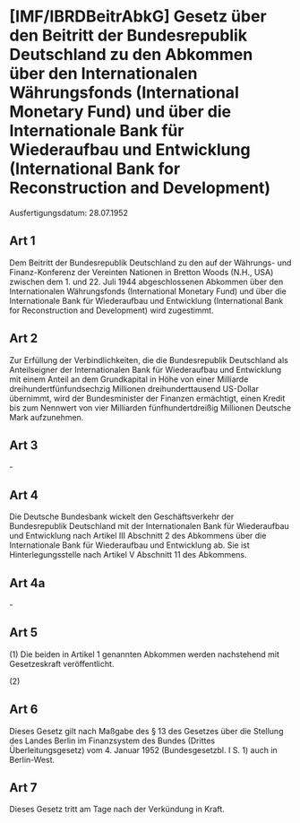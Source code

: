 # [IMF/IBRDBeitrAbkG] Gesetz über den Beitritt der Bundesrepublik Deutschland zu den Abkommen über den Internationalen Währungsfonds (International Monetary Fund) und über die Internationale Bank für Wiederaufbau und Entwicklung (International Bank for Reconstruction and Development)

Ausfertigungsdatum: 28.07.1952

 

## Art 1

Dem Beitritt der Bundesrepublik Deutschland zu den auf der Währungs- und Finanz-Konferenz der Vereinten Nationen in Bretton Woods (N.H., USA) zwischen dem 1. und 22. Juli 1944 abgeschlossenen Abkommen über den Internationalen Währungsfonds (International Monetary Fund) und über die Internationale Bank für Wiederaufbau und Entwicklung (International Bank for Reconstruction and Development) wird zugestimmt.


## Art 2

Zur Erfüllung der Verbindlichkeiten, die die Bundesrepublik Deutschland als Anteilseigner der Internationalen Bank für Wiederaufbau und Entwicklung mit einem Anteil an dem Grundkapital in Höhe von einer Milliarde dreihundertfünfundsechzig Millionen dreihunderttausend US-Dollar übernimmt, wird der Bundesminister der Finanzen ermächtigt, einen Kredit bis zum Nennwert von vier Milliarden fünfhundertdreißig Millionen Deutsche Mark aufzunehmen.


## Art 3

\-


## Art 4

Die Deutsche Bundesbank wickelt den Geschäftsverkehr der Bundesrepublik Deutschland mit der Internationalen Bank für Wiederaufbau und Entwicklung nach Artikel III Abschnitt 2 des Abkommens über die Internationale Bank für Wiederaufbau und Entwicklung ab. Sie ist Hinterlegungsstelle nach Artikel V Abschnitt 11 des Abkommens.


## Art 4a

\-


## Art 5

(1) Die beiden in Artikel 1 genannten Abkommen werden nachstehend mit Gesetzeskraft veröffentlicht.

(2)


## Art 6

Dieses Gesetz gilt nach Maßgabe des § 13 des Gesetzes über die Stellung des Landes Berlin im Finanzsystem des Bundes (Drittes Überleitungsgesetz) vom 4. Januar 1952 (Bundesgesetzbl. I S. 1) auch in Berlin-West.


## Art 7

Dieses Gesetz tritt am Tage nach der Verkündung in Kraft.
